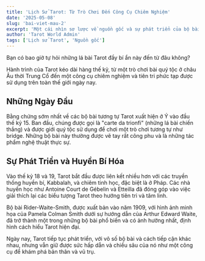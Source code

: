 ```yaml
---
title: 'Lịch Sử Tarot: Từ Trò Chơi Đến Công Cụ Chiêm Nghiệm'
date: '2025-05-08'
slug: 'bai-viet-mau-2'
excerpt: 'Một cái nhìn sơ lược về nguồn gốc và sự phát triển của bộ bài Tarot qua nhiều thế kỷ.'
author: 'Tarot World Admin'
tags: ['Lịch sử Tarot', 'Nguồn gốc']
---
```


Bạn có bao giờ tự hỏi những lá bài Tarot đầy bí ẩn này đến từ đâu không?

Hành trình của Tarot kéo dài hàng thế kỷ, từ một trò chơi bài quý tộc ở châu Âu thời Trung Cổ đến một công cụ chiêm nghiệm và tiên tri phức tạp được sử dụng trên toàn thế giới ngày nay.

## Những Ngày Đầu

Bằng chứng sớm nhất về các bộ bài tương tự Tarot xuất hiện ở Ý vào đầu thế kỷ 15. Ban đầu, chúng được gọi là "carte da trionfi" (những lá bài chiến thắng) và được giới quý tộc sử dụng để chơi một trò chơi tương tự như bridge. Những bộ bài này thường được vẽ tay rất công phu và là những tác phẩm nghệ thuật thực sự.

## Sự Phát Triển và Huyền Bí Hóa

Vào thế kỷ 18 và 19, Tarot bắt đầu được liên kết nhiều hơn với các truyền thống huyền bí, Kabbalah, và chiêm tinh học, đặc biệt là ở Pháp. Các nhà huyền học như Antoine Court de Gébelin và Etteilla đã đóng góp vào việc giải thích lại các biểu tượng Tarot theo hướng tiên tri và tâm linh.

Bộ bài Rider-Waite-Smith, được xuất bản vào năm 1909, với hình ảnh minh họa của Pamela Colman Smith dưới sự hướng dẫn của Arthur Edward Waite, đã trở thành một trong những bộ bài phổ biến và có ảnh hưởng nhất, định hình cách hiểu Tarot hiện đại.

Ngày nay, Tarot tiếp tục phát triển, với vô số bộ bài và cách tiếp cận khác nhau, nhưng vẫn giữ được sức hấp dẫn và chiều sâu của nó như một công cụ để khám phá bản thân và vũ trụ.

